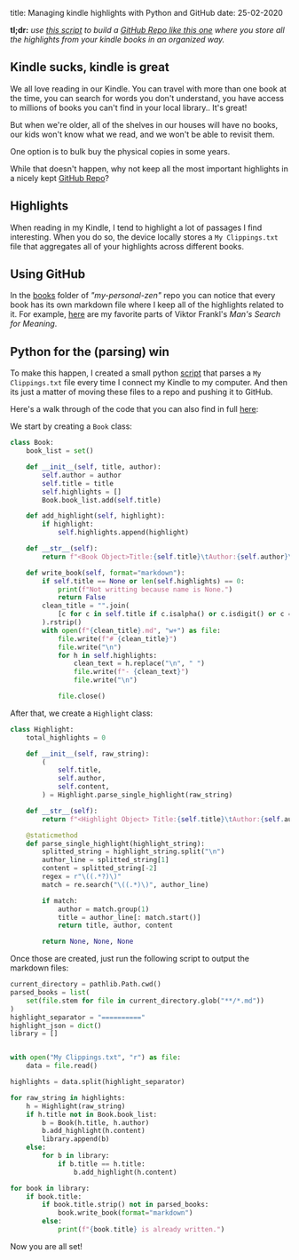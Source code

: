 title: Managing kindle highlights with Python and GitHub
date: 25-02-2020

**tl;dr:** *use [this script](#code) to build a [GitHub Repo like this one](https://github.com/duarteocarmo/my-personal-zen) where you store all the highlights from your kindle books in an organized way.*

## Kindle sucks, kindle is great

We all love reading in our Kindle. You can travel with more than one book at the time, you can search for words you don't understand, you have access to millions of books you can't find in your local library.. It's great!

But when we're older, all of the shelves in our houses will have no books, our kids won't know what we read, and we won't be able to revisit them. 

One option is to bulk buy the physical copies in some years. 

While that doesn't happen, why not keep all the most important highlights in a nicely kept [GitHub Repo](https://github.com/duarteocarmo/my-personal-zen/tree/master/books)?

## Highlights 

When reading in my Kindle, I tend to highlight a lot of passages I find interesting. When you do so, the device locally stores a `My Clippings.txt` file that aggregates all of your highlights across different books. 

## Using GitHub

In the [books](https://github.com/duarteocarmo/my-personal-zen/tree/master/books) folder of *"my-personal-zen"* repo you can notice that every book has its own markdown file where I keep all of the highlights related to it. For example, [here](https://github.com/duarteocarmo/my-personal-zen/blob/master/books/Mans%20Search%20for%20Meaning.md) are my favorite parts of Viktor Frankl's *Man's Search for Meaning*. 

## Python for the (parsing) win

To make this happen, I created a small python [script](https://github.com/duarteocarmo/my-personal-zen/blob/master/highlight_parser.py) that parses a `My Clippings.txt` file every time I connect my Kindle to my computer. And then its just a matter of moving these files to a repo and pushing it to GitHub. 

Here's a walk through of the code that you can also find in full [here](https://github.com/duarteocarmo/my-personal-zen/blob/master/highlight_parser.py):<a name="code"></a> 

We start by creating a `Book` class:

```python
class Book:
    book_list = set()

    def __init__(self, title, author):
        self.author = author
        self.title = title
        self.highlights = []
        Book.book_list.add(self.title)

    def add_highlight(self, highlight):
        if highlight:
            self.highlights.append(highlight)

    def __str__(self):
        return f"<Book Object>Title:{self.title}\tAuthor:{self.author}\tHighlights:{len(self.highlights)}"

    def write_book(self, format="markdown"):
        if self.title == None or len(self.highlights) == 0:
            print(f"Not writting because name is None.")
            return False
        clean_title = "".join(
            [c for c in self.title if c.isalpha() or c.isdigit() or c == " "]
        ).rstrip()
        with open(f"{clean_title}.md", "w+") as file:
            file.write(f"# {clean_title}")
            file.write("\n")
            for h in self.highlights:
                clean_text = h.replace("\n", " ")
                file.write(f"- {clean_text}")
                file.write("\n")

            file.close()
```
After that, we create a `Highlight` class:

```python
class Highlight:
    total_highlights = 0

    def __init__(self, raw_string):
        (
            self.title,
            self.author,
            self.content,
        ) = Highlight.parse_single_highlight(raw_string)

    def __str__(self):
        return f"<Highlight Object> Title:{self.title}\tAuthor:{self.author}\tContent:{self.content}"

    @staticmethod
    def parse_single_highlight(highlight_string):
        splitted_string = highlight_string.split("\n")
        author_line = splitted_string[1]
        content = splitted_string[-2]
        regex = r"\((.*?)\)"
        match = re.search("\((.*)\)", author_line)

        if match:
            author = match.group(1)
            title = author_line[: match.start()]
            return title, author, content

        return None, None, None


```

Once those are created, just run the following script to output the markdown files:
```python
current_directory = pathlib.Path.cwd()
parsed_books = list(
    set(file.stem for file in current_directory.glob("**/*.md"))
)
highlight_separator = "=========="
highlight_json = dict()
library = []


with open("My Clippings.txt", "r") as file:
    data = file.read()

highlights = data.split(highlight_separator)

for raw_string in highlights:
    h = Highlight(raw_string)
    if h.title not in Book.book_list:
        b = Book(h.title, h.author)
        b.add_highlight(h.content)
        library.append(b)
    else:
        for b in library:
            if b.title == h.title:
                b.add_highlight(h.content)

for book in library:
    if book.title:
        if book.title.strip() not in parsed_books:
            book.write_book(format="markdown")
        else:
            print(f"{book.title} is already written.")
```

Now you are all set!
